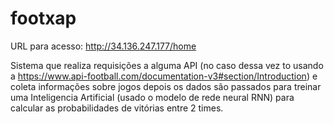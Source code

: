 # footxap

URL para acesso: http://34.136.247.177/home

Sistema que realiza requisições a alguma API (no caso dessa vez to usando a https://www.api-football.com/documentation-v3#section/Introduction) e coleta informações sobre jogos depois os dados são passados para treinar uma Inteligencia Artificial (usado o modelo de rede neural RNN) para calcular as probabilidades de vitórias entre 2 times.
